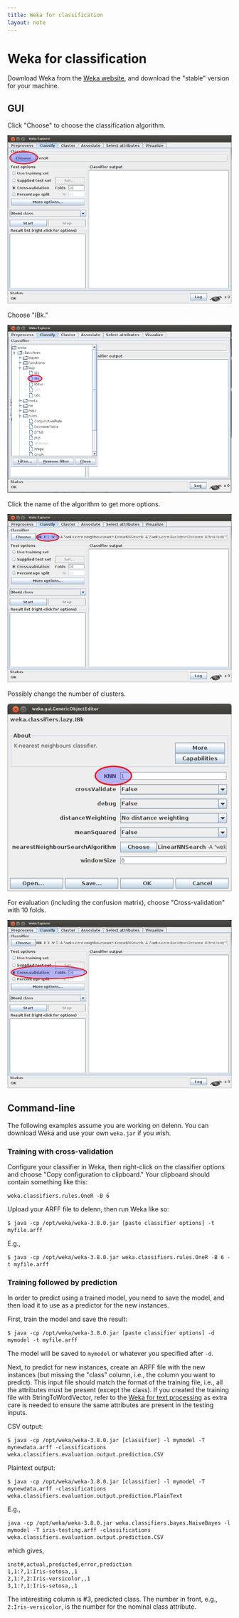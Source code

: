 ```yaml
---
title: Weka for classification
layout: note
---
```


# Weka for classification

Download Weka from the [Weka website](http://www.cs.waikato.ac.nz/ml/weka/downloading.html), and download the "stable" version for your machine.

## GUI

Click "Choose" to choose the classification algorithm.

![Weka](/images/weka-classify-1.png)

Choose "IBk."

![Weka](/images/weka-classify-2.png)

Click the name of the algorithm to get more options.

![Weka](/images/weka-classify-3.png)

Possibly change the number of clusters.

![Weka](/images/weka-classify-4.png)

For evaluation (including the confusion matrix), choose "Cross-validation" with 10 folds.

![Weka](/images/weka-classify-5.png)

## Command-line

The following examples assume you are working on delenn. You can download Weka and use your own `weka.jar` if you wish.

### Training with cross-validation

Configure your classifier in Weka, then right-click on the classifier options and choose "Copy configuration to clipboard." Your clipboard should contain something like this:

```
weka.classifiers.rules.OneR -B 6
```

Upload your ARFF file to delenn, then run Weka like so:

```
$ java -cp /opt/weka/weka-3.8.0.jar [paste classifier options] -t myfile.arff
```

E.g.,

```
$ java -cp /opt/weka/weka-3.8.0.jar weka.classifiers.rules.OneR -B 6 -t myfile.arff
```

### Training followed by prediction

In order to predict using a trained model, you need to save the model, and then load it to use as a predictor for the new instances.

First, train the model and save the result:

```
$ java -cp /opt/weka/weka-3.8.0.jar [paste classifier options] -d mymodel -t myfile.arff
```

The model will be saved to `mymodel` or whatever you specified after `-d`.

Next, to predict for new instances, create an ARFF file with the new instances (but missing the "class" column, i.e., the column you want to predict). This input file should match the format of the training file, i.e., all the attributes must be present (except the class). If you created the training file with StringToWordVector, refer to the [Weka for text processing](/notes/weka-text-processing.html) as extra care is needed to ensure the same attributes are present in the testing inputs.

CSV output:

```
$ java -cp /opt/weka/weka-3.8.0.jar [classifier] -l mymodel -T mynewdata.arff -classifications weka.classifiers.evaluation.output.prediction.CSV
```

Plaintext output:

```
$ java -cp /opt/weka/weka-3.8.0.jar [classifier] -l mymodel -T mynewdata.arff -classifications weka.classifiers.evaluation.output.prediction.PlainText
```

E.g.,

```
java -cp /opt/weka/weka-3.8.0.jar weka.classifiers.bayes.NaiveBayes -l mymodel -T iris-testing.arff -classifications weka.classifiers.evaluation.output.prediction.CSV
```

which gives,

```
inst#,actual,predicted,error,prediction
1,1:?,1:Iris-setosa,,1
2,1:?,2:Iris-versicolor,,1
3,1:?,1:Iris-setosa,,1
```

The interesting column is #3, predicted class. The number in front, e.g., `2:Iris-versicolor`, is the number for the nominal class attribute.